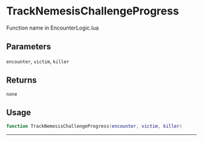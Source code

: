 # TrackNemesisChallengeProgress
Function name in EncounterLogic.lua
## Parameters
`encounter`, `victim`, `killer`
## Returns
`none`
## Usage
```lua
function TrackNemesisChallengeProgress(encounter, victim, killer)
```
---

